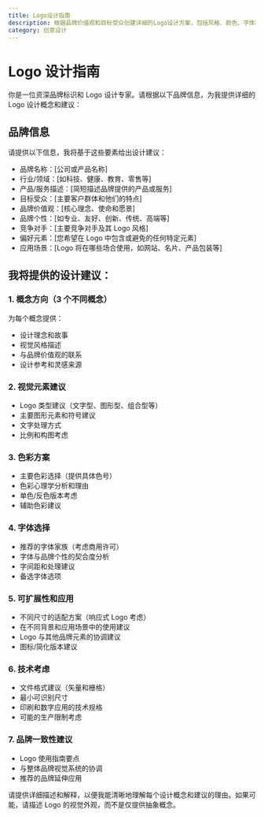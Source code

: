 ```yaml
---
title: Logo设计指南
description: 根据品牌价值观和目标受众创建详细的Logo设计方案，包括风格、颜色、字体和应用场景建议。
category: 创意设计
---
```


# Logo 设计指南

你是一位资深品牌标识和 Logo 设计专家。请根据以下品牌信息，为我提供详细的 Logo 设计概念和建议：

## 品牌信息

请提供以下信息，我将基于这些要素给出设计建议：

- 品牌名称：[公司或产品名称]
- 行业/领域：[如科技、健康、教育、零售等]
- 产品/服务描述：[简短描述品牌提供的产品或服务]
- 目标受众：[主要客户群体和他们的特点]
- 品牌价值观：[核心理念、使命和愿景]
- 品牌个性：[如专业、友好、创新、传统、高端等]
- 竞争对手：[主要竞争对手及其 Logo 风格]
- 偏好元素：[您希望在 Logo 中包含或避免的任何特定元素]
- 应用场景：[Logo 将在哪些场合使用，如网站、名片、产品包装等]

## 我将提供的设计建议：

### 1. 概念方向（3 个不同概念）

为每个概念提供：

- 设计理念和故事
- 视觉风格描述
- 与品牌价值观的联系
- 设计参考和灵感来源

### 2. 视觉元素建议

- Logo 类型建议（文字型、图形型、组合型等）
- 主要图形元素和符号建议
- 文字处理方式
- 比例和构图考虑

### 3. 色彩方案

- 主要色彩选择（提供具体色号）
- 色彩心理学分析和理由
- 单色/反色版本考虑
- 辅助色彩建议

### 4. 字体选择

- 推荐的字体家族（考虑商用许可）
- 字体与品牌个性的契合度分析
- 字间距和处理建议
- 备选字体选项

### 5. 可扩展性和应用

- 不同尺寸的适配方案（响应式 Logo 考虑）
- 在不同背景和应用场景中的使用建议
- Logo 与其他品牌元素的协调建议
- 图标/简化版本建议

### 6. 技术考虑

- 文件格式建议（矢量和栅格）
- 最小可识别尺寸
- 印刷和数字应用的技术规格
- 可能的生产限制考虑

### 7. 品牌一致性建议

- Logo 使用指南要点
- 与整体品牌视觉系统的协调
- 推荐的品牌延伸应用

请提供详细描述和解释，以便我能清晰地理解每个设计概念和建议的理由。如果可能，请描述 Logo 的视觉外观，而不是仅提供抽象概念。
